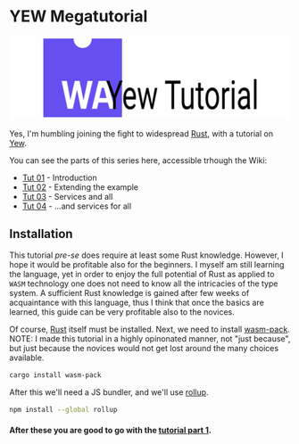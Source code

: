 # YEW Megatutorial

![](img/yewtutorial_logo.png)

Yes, I'm humbling joining the fight to widespread [Rust](https://www.rust-lang.org/), with a tutorial on [Yew](https://yew.rs).

You can see the parts of this series here, accessible trhough the Wiki:

- [Tut 01](https://github.com/davidedelpapa/yew-tutorial/wiki/Tut-01) - Introduction
- [Tut 02](https://github.com/davidedelpapa/yew-tutorial/wiki/Tut-02) - Extending the example
- [Tut 03](https://github.com/davidedelpapa/yew-tutorial/wiki/Tut-03) - Services and all
- [Tut 04](https://github.com/davidedelpapa/yew-tutorial/wiki/Tut-04) - ...and services for all

## Installation

This tutorial _pre-se_ does require at least some Rust knowledge.
However, I hope it would be profitable also for the beginners. I myself am still learning the language, yet in order to enjoy the full potential of Rust as applied to `WASM` technology one does not need to know all the intricacies of the type system.
A sufficient Rust knowledge is gained after few weeks of acquaintance with this language, thus I think that once the basics are learned, this guide can be very profitable also to the novices.

Of course, [Rust](https://www.rust-lang.org/tools/install) itself must be installed. Next, we need to install [wasm-pack](https://rustwasm.github.io/wasm-pack/). NOTE: I made this tutorial in a highly opinonated manner, not "just because", but just because the novices would not get lost around the many choices available.

```sh
cargo install wasm-pack
```

After this we'll need a JS bundler, and we'll use [rollup](https://rollupjs.org).

```sh
npm install --global rollup
```

#### After these you are good to go with the [tutorial part 1](https://github.com/davidedelpapa/yew-tutorial/wiki/Tut-01).
